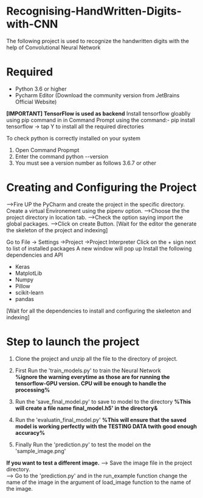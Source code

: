 # Recognising-HandWritten-Digits-with-CNN
The following project is used to recognize the handwritten digits with the help of Convolutional Neural Network

# Required
* Python 3.6 or higher
* Pycharm Editor (Download the community version from JetBrains Official Website)

__[IMPORTANT] TensorFlow is used as backend__
Install tensorflow gloablly using pip command in in Command Prompt using the command:-
pip install tensorflow
-> tap Y to install all the required directories

To check python is correctly installed on your system
1. Open Command Propmpt
1. Enter the command python --version
1. You must see a version number as follows 3.6.7 or other

# Creating and Configuring the Project

-->Fire UP the PyCharm and create the project in the specific directory. Create a virtual Environement using the pipenv option.
-->Choose the the project directory in location tab.
-->Check the option saying import the global packages.
-->Click on create Button.
[Wait for the editor the generate the skeleton of the project and indexing]

Go to File -> Settings ->Project ->Project Interpreter
Click on the + sign next to list of installed packages
A new window will pop up
Install the following dependencies and API 
* Keras
* MatplotLib
* Numpy 
* Pillow
* scikit-learn
* pandas

[Wait for all the dependencies to install and configuring the skeleeton and indexing]

# Step to launch the project
1. Clone the project and unzip all the file to the directory of project.
1. First Run the 'train_models.py' to train the Neural Network  
__%ignore the warning everytime as those are for running the tensorflow-GPU version. CPU will be enough to handle the processing%__

1. Run the 'save_final_model.py' to save to model to the directory
__%This will create a file name final_model.h5' in the directory&__

1. Run the 'evaluatin_final_model.py'
__%This will ensure that the saved model is working perfectly with the TESTING DATA twith good enough accuracy%__

1. Finally Run the 'prediction.py' to test the model on the 'sample_image.png' 

__If you want to test a different image.__
--> Save the image file in the project directory.    
--> Go to the 'prediction.py' and in the run_example function change the name of the image in the argument of load_image function to the name of the image.

